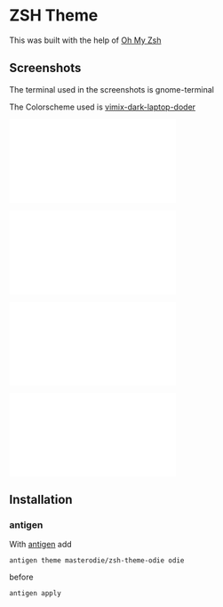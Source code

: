 # ZSH Theme

This was built with the help of [Oh My Zsh](https://github.com/ohmyzsh/ohmyzsh)

## Screenshots

The terminal used in the screenshots is gnome-terminal

The Colorscheme used is [vimix-dark-laptop-doder](https://github.com/vinceliuice)

![clean](screenshots/clean.md)

![git clean](screenshots/git_clean.md)

![virtualenv clean](screenshots/venv_clean.md)

![virtualenv and dirty git](screenshots/venv_clean.md)

## Installation

### antigen

With [antigen](https://github.com/zsh-users/antigen) add

    antigen theme masterodie/zsh-theme-odie odie

before

    antigen apply
